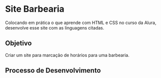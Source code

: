 # Site Barbearia

Colocando em prática o que aprende com HTML e CSS no curso da Alura, desenvolve esse site com as linguagens citadas.

## Objetivo

Criar um site para marcação de horários para uma barbearia.

## Processo de Desenvolvimento
